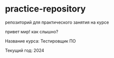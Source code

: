 # practice-repository
репозиторий для практического занятия на курсе

привет мир!
как слышно?

Название курса: Тестировщик ПО

Текущий год: 2024
